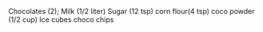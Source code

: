 Chocolates (2);
Milk (1/2 liter)
Sugar (12 tsp)
corn flour(4 tsp)
coco powder (1/2 cup)
Ice cubes 
choco chips